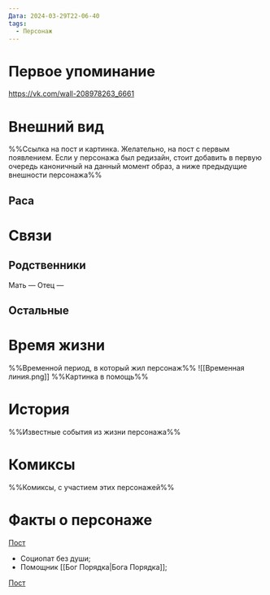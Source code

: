 ```yaml
---
Дата: 2024-03-29T22-06-40
tags:
  - Персонаж
---
```

# Первое упоминание
https://vk.com/wall-208978263_6661
# Внешний вид
%%Ссылка на пост и картинка. Желательно, на пост с первым появлением. Если у персонажа был редизайн, стоит добавить в первую очередь каноничный на данный момент образ, а ниже предыдущие внешности персонажа%%
## Раса
# Связи
## Родственники
Мать —
Отец — 
## Остальные 
# Время жизни
%%Временной период, в который жил персонаж%%
![[Временная линия.png]]
%%Картинка в помощь%%
# История
%%Известные события из жизни персонажа%%
# Комиксы
%%Комиксы, с участием этих персонажей%%
# Факты о персонаже
[Пост](https://vk.com/wall-208978263_6661)
- Социопат без души;
- Помощник [[Бог Порядка|Бога Порядка]];

[Пост](https://vk.com/wall-208978263_9747)